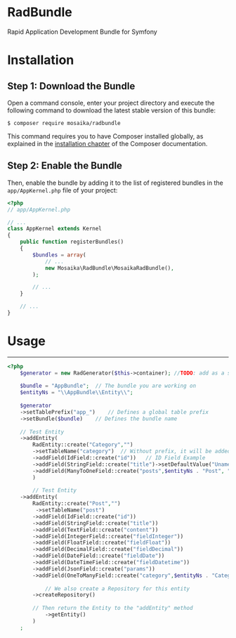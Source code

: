 # RadBundle
Rapid Application Development Bundle for Symfony

Installation
============

Step 1: Download the Bundle
---------------------------

Open a command console, enter your project directory and execute the
following command to download the latest stable version of this bundle:

```console
$ composer require mosaika/radbundle
```

This command requires you to have Composer installed globally, as explained
in the [installation chapter](https://getcomposer.org/doc/00-intro.md)
of the Composer documentation.

Step 2: Enable the Bundle
-------------------------

Then, enable the bundle by adding it to the list of registered bundles
in the `app/AppKernel.php` file of your project:

```php
<?php
// app/AppKernel.php

// ...
class AppKernel extends Kernel
{
    public function registerBundles()
    {
        $bundles = array(
            // ...
            new Mosaika\RadBundle\MosaikaRadBundle(),
        );

        // ...
    }

    // ...
}
```


Usage
============
-------------------------

```php
<?php
    $generator = new RadGenerator($this->container); //TODO: add as a service
    
    $bundle = "AppBundle";	// The bundle you are working on
    $entityNs = "\\AppBundle\\Entity\\";	
    
    $generator
    ->setTablePrefix("app_")	// Defines a global table prefix
    ->setBundle($bundle)	// Defines the bundle name
    
    // Test Entity
    ->addEntity(
        RadEntity::create("Category","")
        ->setTableName("category")	// Without prefix, it will be added automatically
        ->addField(IdField::create("id"))	// ID Field Example
        ->addField(StringField::create("title")->setDefaultValue("Unamed Category")) 
        ->addField(ManyToOneField::create("posts",$entityNs . "Post", "category"))
        )
        
        // Test Entity
    ->addEntity(
        RadEntity::create("Post","")
         ->setTableName("post")
        ->addField(IdField::create("id"))
        ->addField(StringField::create("title"))
        ->addField(TextField::create("content"))
        ->addField(IntegerField::create("fieldInteger"))
        ->addField(FloatField::create("fieldFloat"))
        ->addField(DecimalField::create("fieldDecimal"))
        ->addField(DateField::create("fieldDate"))
        ->addField(DateTimeField::create("fieldDatetime"))
        ->addField(JsonField::create("params"))
        ->addField(OneToManyField::create("category",$entityNs . "Category","posts"))
    
    		// We also create a Repository for this entity 
        ->createRepository()
        
        // Then return the Entity to the "addEntity" method
    		->getEntity()
        )
    ;
```
